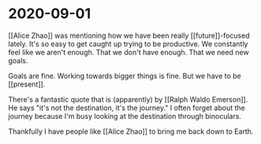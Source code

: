 # 2020-09-01

[[Alice Zhao]] was mentioning how we have been really [[future]]-focused lately. It's so easy to get caught up trying to be productive. We constantly feel like we aren't enough. That we don't have enough. That we need new goals.

Goals are fine. Working towards bigger things is fine. But we have to be [[present]].

There's a fantastic quote that is (apparently) by [[Ralph Waldo Emerson]]. He says "it's not the destination, it's the journey." I often forget about the journey because I'm busy looking at the destination through binoculars.

Thankfully I have people like [[Alice Zhao]] to bring me back down to Earth.

